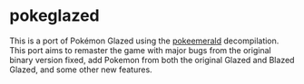 # pokeglazed

This is a port of Pokémon Glazed using the [pokeemerald](https://github.com/pret/pokeemerald) decompilation. This port aims to remaster the game with major bugs from the original binary version fixed, add Pokemon from both the original Glazed and Blazed Glazed, and some other new features. 
